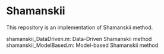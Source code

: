 # Shamanskii
This repository is an implementation of Shamanskii method.

shamanskii_DataDriven.m: Data-Driven Shamanskii method
shamanskii_ModelBased.m: Model-based Shamanskii method
